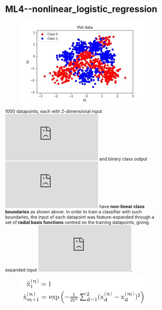 # ML4--nonlinear_logistic_regression

<p align="center">
  <img width=400 src="demo_images/raw_data.jpg" >
</p>

1000 datapoints, each with 2-dimensional input ![](http://latex.codecogs.com/gif.latex?x_1%2C%20x_2%20%5Cin%20%5Cmathbb%7BR%7D) and binary class output ![](http://latex.codecogs.com/gif.latex?y%20%5Cin%20%7B0%2C1%7D) have **non-linear class boundaries** as shown above. In order to train a classifier with such boundaries, the input of each datapoint was feature-expanded through a set of **radial basis functions** centred on the training datapoints, giving expanded input ![](http://latex.codecogs.com/gif.latex?%5Cunderline%7B%5Ctilde%7Bx%7D%7D%20%3D%20%5B%5Ctilde%7Bx%7D_1%2C%20...%2C%20%5Ctilde%7Bx%7D_%7B801%7D%5D%5ET).

<p align="center">
  <img width=400 src="demo_images/feature_expansion.png" >
</p>

